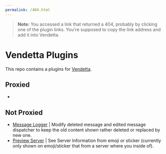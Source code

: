 ```yaml
---
permalink: /404.html
---
```

> **Note:** You accessed a link that returned a 404, probably by clicking one of the plugin links. You're supposed to copy the link address and add it into Vendetta.

# Vendetta Plugins
This repo contains a plugins for [Vendetta](https://github.com/vendetta-mod/Vendetta).

## Proxied
- 

## Not Proxied
- [Message Logger](https://Angelix1.github.io/VP/message_logger) | Modify deleted message and edited message dispatcher to keep the old content shown rather deleted or replaced by new one.
- [Preview Server](https://Angelix1.github.io/VP/preview) | See Server Information from emoji or sticker (currently only shown on emoji/sticker that from a server where you inside of).
